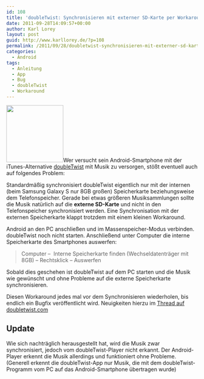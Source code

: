 ```yaml
---
id: 108
title: 'doubleTwist: Synchronisieren mit externer SD-Karte per Workaround'
date: 2011-09-28T14:09:57+00:00
author: Karl Lorey
layout: post
guid: http://www.karllorey.de/?p=108
permalink: /2011/09/28/doubletwist-synchronisieren-mit-externer-sd-karte-per-workaround/
categories:
  - Android
tags:
  - Anleitung
  - App
  - Bug
  - doubleTwist
  - Workaround
---
```

[<img class="alignright size-full wp-image-156" title="doubleTwist Market-QR" src="http://www.karllorey.de/wp-content/uploads/2011/09/doubleTwist-Market-QR.png" alt="" width="150" height="150" />](http://www.karllorey.de/wp-content/uploads/2011/09/doubleTwist-Market-QR.png)Wer versucht sein Android-Smartphone mit der iTunes-Alternative [doubleTwist](http://doubletwist.com/) mit Musik zu versorgen, stößt eventuell auch auf folgendes Problem:
  
Standardmäßig synchronisiert doubleTwist eigentlich nur mit der internen (beim Samsung Galaxy S nur 8GB großen) Speicherkarte beziehungsweise dem Telefonspeicher. Gerade bei etwas größeren Musiksammlungen sollte die Musik natürlich auf die **externe SD-Karte** und nicht in den Telefonspeicher synchronisiert werden. Eine Synchronisation mit der externen Speicherkarte klappt trotzdem mit einem kleinen Workaround.

<!--more-->Android an den PC anschließen und im Massenspeicher-Modus verbinden. doubleTwist noch nicht starten. Anschließend unter Computer die interne Speicherkarte des Smartphones auswerfen:

> Computer &#8211;  Interne Speicherkarte finden (Wechseldatenträger mit 8GB) &#8211; Rechtsklick &#8211; Auswerfen

Sobald dies geschehen ist doubleTwist auf dem PC starten und die Musik wie gewünscht und ohne Probleme auf die externe Speicherkarte synchronisieren.
  
Diesen Workaround jedes mal vor dem Synchronisieren wiederholen, bis endlich ein Bugfix veröffentlicht wird. Neuigkeiten hierzu im [Thread auf doubletwist.com](http://support.doubletwist.com/doubletwist/topics/use_sd_card_instead_of_phone_memory)

## Update

Wie sich nachträglich herausgestellt hat, wird die Musik zwar synchronisiert, jedoch vom doubleTwist-Player nicht erkannt. Der Android-Player erkennt die Musik allerdings und funktioniert ohne Probleme. (Generell erkennt die doubleTwist-App nur Musik, die mit dem doubleTwist-Programm vom PC auf das Android-Smartphone übertragen wurde)